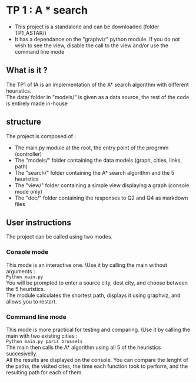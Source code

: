 # TP 1 : A * search
* This project is a standalone and can be downloaded (folder TP1_ASTAR/)
* It has a dependance on the "graphviz" python module. If you do not wish to see the view, disable the call to the view and/or use the command line mode

## What is it ?
The TP1 of IA is an implementation of the A* search algorithm with different heuristics.\
The data/ folder in "models/" is given as a data source, the rest of the code is entirely made in-house

## structure
The project is composed of :
* The main.py module at the root, the entry point of the progrmm (controller)
* The "models/" folder containing the data models (graph, cities, links, path)
* The "search/" folder containing the A* search algorithm and the 5 heuristics
* The "view/" folder containing a simple view displaying a graph (console mode only)
* The "doc/" folder containing the responses to Q2 and Q4 as markdown files

## User instructions
The project can be called using two modes.

### Console mode
This mode is an interactive one.
\Use it by calling the main without arguments :\
```Python main.py```\
You will be prompted to enter a source city, dest city, and choose between the 5 heuristics.\
The module calculates the shortest path, displays it using graphviz, and allows you to restart.

### Command line mode
This mode is more practical for testing and comparing.
\Use it by calling the main with two existing cities :\
```Python main.py paris brussels```\
The main then calls the A* algorithm using all 5 of the heuristics succesivelly.\
All the results are displayed on the console. You can compare the lenght of the paths, the visited cites, the time each function took to perform, and the resulting path for each of them.